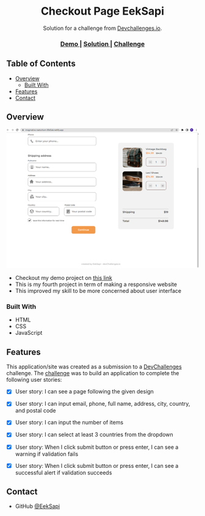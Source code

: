 <h1 align="center">Checkout Page EekSapi</h1>

<div align="center">
   Solution for a challenge from  <a href="http://devchallenges.io" target="_blank">Devchallenges.io</a>.
</div>

<div align="center">
  <h3>
    <a href="https://imaginative-nasturtium-88d3ab.netlify.app/">
      Demo
    </a>
    <span> | </span>
    <a href="https://github.com/EekSapi/Checkout-Page">
      Solution
    </a>
    <span> | </span>
    <a href="https://devchallenges.io/challenges/0J1NxxGhOUYVqihwegfO">
      Challenge
    </a>
  </h3>
</div>

## Table of Contents

- [Overview](#overview)
  - [Built With](#built-with)
- [Features](#features)
- [Contact](#contact)


<!-- OVERVIEW -->

## Overview

![screenshot](https://github.com/EekSapi/Checkout-Page/blob/253fd1eea1dcc995a9eadcd54051ce3fee41850c/Checkout%20Webpage.png)


- Checkout my demo project on <a href="https://imaginative-nasturtium-88d3ab.netlify.app/">this link</a>
- This is my fourth project in term of making a responsive website
- This improved my skill to be more concerned about user interface

### Built With

- HTML
- CSS
- JavaScript

## Features

This application/site was created as a submission to a [DevChallenges](https://devchallenges.io/challenges) challenge. The [challenge](https://devchallenges.io/challenges/0J1NxxGhOUYVqihwegfO) was to build an application to complete the following user stories:


- [x] User story: I can see a page following the given design

- [x] User story: I can input email, phone, full name, address, city, country, and postal code

- [x] User story: I can input the number of items

- [x] User story: I can select at least 3 countries from the dropdown

- [x] User story: When I click submit button or press enter, I can see a warning if validation fails

- [x] User story: When I click submit button or press enter, I can see a successful alert if validation succeeds


## Contact

- GitHub [@EekSapi](https://github.com/EekSapi)
